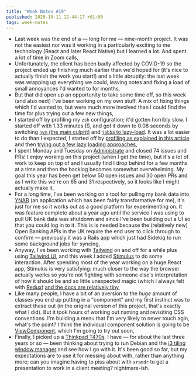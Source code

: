 ```yaml
---
title: "Week Notes #19"
published: 2020-10-11 12-44-17 +01:00
tags: week-notes
---
```


* Last week was the end of a — long for me — nine-month project. It was not
  the easiest nor was it working in a particularly exciting to me technology
  (React and later React Native) but I learned a lot. And spent a lot of time
  in Zoom calls,
* Unfortunately, the client has been badly affected by COVID-19 so the project
  ended up finishing much earlier than we'd hoped for (it's nice to actually
  finish the work you start!) and a little abruptly: the last week was
  wrapping up everything we could, leaving notes and fixing a load of small
  annoyances I'd wanted to for months,
* But that did open up an opportunity to take some time off, so this week
  (and also next) I've been working on my own stuff. A mix of fixing things
  which I'd wanted to, but were much more involved than I could find the time
  for plus trying out a few new things,
* I started off by profiling my `zsh` configuration; it'd gotten horribly
  slow. I started off with 1.33 minutes (!), and got it down to 0.08 seconds
  by switching [`nvm` (the main culprit)][9] and [`jabba` to lazy-load][10].
  It was a lot easier to do than I expected, I started off by [profiling as
  explained in this article][6] and then [trying out a few lazy][7] [loading
  approaches][8],
* I spent Monday and Tuesday on [Administrate][11] and closed 74 issues and
  PRs! I enjoy working on this project (when I get the time), but it's a lot
  of work to keep on top of and I usually find I drop behind for a few months
  at a time and then the backlog becomes somewhat overwhelming. My goal this
  year has been get below 50 open issues and 30 open PRs and as I write this
  we're on 65 and 31 respectively, so it looks like I might actually make it,
* For a long time, I've been working on a tool for pulling my bank data into
  [YNAB][12] (an application which has been fairly transformative for me),
  it's just for me so it works out as a good platform for experimenting on.
  It was feature complete about a year ago until the service I was using to
  pull UK bank data was shutdown and since I've been building out a UI so
  that you could log in to it. This is is needed because the (relatively new)
  Open Banking APIs in the UK require the end user to click through to
  confirm — previously it was a Rails app which just had Sidekiq to run some
  background jobs for syncing,
* Anyway, I've been working with [Tailwind][13] on and off for a while plus
  using [Tailwind UI][14], and this week I added [Stimulus][3] to do some
  interaction. After spending most of the year working on a huge React app,
  Stimulus is very satisfying: much closer to the way the browser actually
  works so you're not fighting with someone else's interpretation of how it
  should be and so little unexpected magic (which I always felt with
  [Redux][15]) [and the docs are relatively tiny][4],
* Like many people, I have a bit of an aversion to the _huge_ amount of
  classes you end up putting in a "component" and my first instinct was to
  extract these out (in the original version of this project, that's exactly
  what I did). But it took hours of working out naming and revisiting CSS
  conventions. I'm building a menu that I'm very likely to never touch agin,
  what's the point? I think the individual component solution is going to be
  [ViewComponent][2], which I'm going to try out soon,
* Finally, I picked up a [Thinkpad T470s][16]. I have — for about the last
  three years or so — been thinking about trying to run Debian and the
  [i3 tiling window manager][17] and see how I go with it. It's been good so
  far, but my expectations are to use it for messing about with, rather than
  anything more; can you imagine having to piss about with `xrandr` to get a
  presentation to work in a client meeting? nightmare-ish.

[9]: https://github.com/nickcharlton/dotfiles/commit/50101cf93708dfba334465e44e4b7f69dfcfdcaf
[10]: https://github.com/nickcharlton/dotfiles/commit/b7e1e35302d6307892d7cee7b19afc0524b47672
[6]: https://stevenvanbael.com/profiling-zsh-startup
[7]: https://peterlyons.com/problog/2018/01/zsh-lazy-loading/ 
[8]: https://frederic-hemberger.de/notes/shell/speed-up-initial-zsh-startup-with-lazy-loading/
[11]: https://github.com/thoughtbot/administrate
[12]: https://www.youneedabudget.com
[13]: https://tailwindcss.com
[14]: https://tailwindui.com
[3]: https://stimulusjs.org/
[15]: https://redux.js.org
[4]: https://stimulusjs.org/reference/controllers
[2]: https://github.com/github/view_component
[16]: https://www.thinkwiki.org/wiki/Category:T470s
[17]: https://i3wm.org
